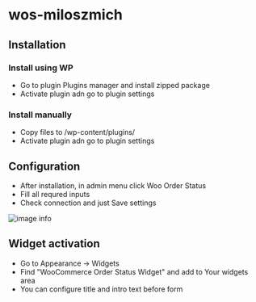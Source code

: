 # wos-miloszmich



## Installation

### Install using WP
- Go to plugin Plugins manager and install zipped package
- Activate plugin adn go to plugin settings 

### Install manually
- Copy files to <WP root directory>/wp-content/plugins/
- Activate plugin adn go to plugin settings 



## Configuration

- After installation, in admin menu click Woo Order Status
- Fill all requred inputs
- Check connection and just Save settings

![image info](https://cleanshot-cloud-fra.s3.eu-central-1.amazonaws.com/media/12299/Gr1EX2jnsD6wyUl41uSFBhdyzk0XiGSp8HhXR8Kb.jpeg?X-Amz-Content-Sha256=UNSIGNED-PAYLOAD&X-Amz-Security-Token=IQoJb3JpZ2luX2VjEB8aDGV1LWNlbnRyYWwtMSJGMEQCIHpPuYJmyzOGXrbbhCcwXKfErsL%2Bxqhd%2B29CsjSvKUgEAiAi%2FTzbU4ztlkzn%2F717jgbdQegpEKg4aM%2B2NtBegfekKCqoAgiI%2F%2F%2F%2F%2F%2F%2F%2F%2F%2F8BEAAaDDkxOTUxNDQ5MTY3NCIMeP%2Ft4tn8J0yhL%2B60KvwBAJyOQgl%2Ff4fsSRZxS%2FzP0Kla%2Fvm09k1ZgeY7i%2B%2FaCBDUdolkz6cpGE929j2qvC3Go0Ctnoj3HCuyWTRi5%2Bc69EsZ%2FZ2pQZYAJh0Ei4hQQUtfh9sHrvSejfM8mw%2B7GT4Bwtq%2BhPrfkFgoq9GT1WB3UG6WczMkfqKwq006sq%2FDUp1FiHnLLUmzrHii%2Bf%2FoxZujK34q5zPZXA9GpatLgcm3vpfNTXJev0TpHWE3N0dgO6iU0bL%2BLaJdbm%2B6Qu51QbeuOtsVX6K%2Fu5nzxQJamd9eO93HlKL9VlAchl9QdfU340L%2Fm8dkhM%2FEd3mCGlIGudlBHwaOkktF2AX8sXrOMLDXxYoGOpsBlfcuYbsN6q2K7XLkIsA3IXlJF3nnM5pgy5Lk2YKPAVsM8x2H8QEgt3GLAK5D3b0cD1GzjJMTfBfbXIW%2F%2Bw45466U2iuA0fvBXiYtOWRCdSF9Iz%2BNOecOmYdY2n9K9Aw7coZs%2FL%2BzSdaGqZAWcOQWxYKG5rofk0%2FDQOJ886qWzfK4S1jnVfZ0r9C1ZsIkNcN1KdrGfKJVu4I1cfM%3D&X-Amz-Algorithm=AWS4-HMAC-SHA256&X-Amz-Credential=ASIA5MF2VVMNECMGAUH7%2F20210927%2Feu-central-1%2Fs3%2Faws4_request&X-Amz-Date=20210927T081238Z&X-Amz-SignedHeaders=host&X-Amz-Expires=300&X-Amz-Signature=3d273155243f98dcb658b08547dfb8ca13408c995b85593ea1015070799a24ca)


## Widget activation

- Go to Appearance -> Widgets
- Find "WooCommerce Order Status Widget" and add to Your widgets area
- You can configure title and intro text before form
